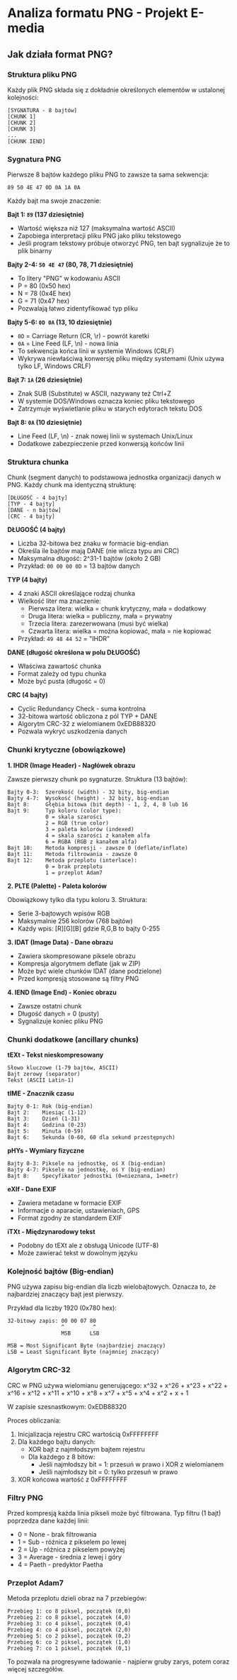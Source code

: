 # Analiza formatu PNG - Projekt E-media

## Jak działa format PNG?

### Struktura pliku PNG

Każdy plik PNG składa się z dokładnie określonych elementów w ustalonej kolejności:

```
[SYGNATURA - 8 bajtów]
[CHUNK 1]
[CHUNK 2]
[CHUNK 3]
...
[CHUNK IEND]
```

### Sygnatura PNG

Pierwsze 8 bajtów każdego pliku PNG to zawsze ta sama sekwencja:
```
89 50 4E 47 0D 0A 1A 0A
```

Każdy bajt ma swoje znaczenie:

**Bajt 1: `89` (137 dziesiętnie)**
- Wartość większa niż 127 (maksymalna wartość ASCII)
- Zapobiega interpretacji pliku PNG jako pliku tekstowego
- Jeśli program tekstowy próbuje otworzyć PNG, ten bajt sygnalizuje że to plik binarny

**Bajty 2-4: `50 4E 47` (80, 78, 71 dziesiętnie)**
- To litery "PNG" w kodowaniu ASCII
- P = 80 (0x50 hex)
- N = 78 (0x4E hex)  
- G = 71 (0x47 hex)
- Pozwalają łatwo zidentyfikować typ pliku

**Bajty 5-6: `0D 0A` (13, 10 dziesiętnie)**
- `0D` = Carriage Return (CR, \r) - powrót karetki
- `0A` = Line Feed (LF, \n) - nowa linia
- To sekwencja końca linii w systemie Windows (CRLF)
- Wykrywa niewłaściwą konwersję pliku między systemami (Unix używa tylko LF, Windows CRLF)

**Bajt 7: `1A` (26 dziesiętnie)**
- Znak SUB (Substitute) w ASCII, nazywany też Ctrl+Z
- W systemie DOS/Windows oznacza koniec pliku tekstowego
- Zatrzymuje wyświetlanie pliku w starych edytorach tekstu DOS

**Bajt 8: `0A` (10 dziesiętnie)**
- Line Feed (LF, \n) - znak nowej linii w systemach Unix/Linux
- Dodatkowe zabezpieczenie przed konwersją końców linii

### Struktura chunka

Chunk (segment danych) to podstawowa jednostka organizacji danych w PNG. Każdy chunk ma identyczną strukturę:

```
[DŁUGOŚĆ - 4 bajty] 
[TYP - 4 bajty]     
[DANE - n bajtów]   
[CRC - 4 bajty]     
```

**DŁUGOŚĆ (4 bajty)**
- Liczba 32-bitowa bez znaku w formacie big-endian
- Określa ile bajtów mają DANE (nie wlicza typu ani CRC)
- Maksymalna długość: 2^31-1 bajtów (około 2 GB)
- Przykład: `00 00 00 0D` = 13 bajtów danych

**TYP (4 bajty)**
- 4 znaki ASCII określające rodzaj chunka
- Wielkość liter ma znaczenie:
  - Pierwsza litera: wielka = chunk krytyczny, mała = dodatkowy
  - Druga litera: wielka = publiczny, mała = prywatny
  - Trzecia litera: zarezerwowana (musi być wielka)
  - Czwarta litera: wielka = można kopiować, mała = nie kopiować
- Przykład: `49 48 44 52` = "IHDR"

**DANE (długość określona w polu DŁUGOŚĆ)**
- Właściwa zawartość chunka
- Format zależy od typu chunka
- Może być pusta (długość = 0)

**CRC (4 bajty)**
- Cyclic Redundancy Check - suma kontrolna
- 32-bitowa wartość obliczona z pól TYP + DANE
- Algorytm CRC-32 z wielomianem 0xEDB88320
- Pozwala wykryć uszkodzenia danych

### Chunki krytyczne (obowiązkowe)

**1. IHDR (Image Header) - Nagłówek obrazu**

Zawsze pierwszy chunk po sygnaturze. Struktura (13 bajtów):

```
Bajty 0-3:  Szerokość (width) - 32 bity, big-endian
Bajty 4-7:  Wysokość (height) - 32 bity, big-endian  
Bajt 8:     Głębia bitowa (bit depth) - 1, 2, 4, 8 lub 16
Bajt 9:     Typ koloru (color type):
            0 = skala szarości
            2 = RGB (true color)
            3 = paleta kolorów (indexed)
            4 = skala szarości z kanałem alfa
            6 = RGBA (RGB z kanałem alfa)
Bajt 10:    Metoda kompresji - zawsze 0 (deflate/inflate)
Bajt 11:    Metoda filtrowania - zawsze 0
Bajt 12:    Metoda przeplotu (interlace):
            0 = brak przeplotu
            1 = przeplot Adam7
```

**2. PLTE (Palette) - Paleta kolorów**

Obowiązkowy tylko dla typu koloru 3. Struktura:
- Serie 3-bajtowych wpisów RGB
- Maksymalnie 256 kolorów (768 bajtów)
- Każdy wpis: [R][G][B] gdzie R,G,B to bajty 0-255

**3. IDAT (Image Data) - Dane obrazu**

- Zawiera skompresowane piksele obrazu
- Kompresja algorytmem deflate (jak w ZIP)
- Może być wiele chunków IDAT (dane podzielone)
- Przed kompresją stosowane są filtry PNG

**4. IEND (Image End) - Koniec obrazu**

- Zawsze ostatni chunk
- Długość danych = 0 (pusty)
- Sygnalizuje koniec pliku PNG

### Chunki dodatkowe (ancillary chunks)

**tEXt - Tekst nieskompresowany**
```
Słowo kluczowe (1-79 bajtów, ASCII)
Bajt zerowy (separator)
Tekst (ASCII Latin-1)
```

**tIME - Znacznik czasu**
```
Bajty 0-1: Rok (big-endian)
Bajt 2:    Miesiąc (1-12)
Bajt 3:    Dzień (1-31)
Bajt 4:    Godzina (0-23)
Bajt 5:    Minuta (0-59)
Bajt 6:    Sekunda (0-60, 60 dla sekund przestępnych)
```

**pHYs - Wymiary fizyczne**
```
Bajty 0-3: Piksele na jednostkę, oś X (big-endian)
Bajty 4-7: Piksele na jednostkę, oś Y (big-endian)
Bajt 8:    Specyfikator jednostki (0=nieznana, 1=metr)
```

**eXIf - Dane EXIF**
- Zawiera metadane w formacie EXIF
- Informacje o aparacie, ustawieniach, GPS
- Format zgodny ze standardem EXIF

**iTXt - Międzynarodowy tekst**
- Podobny do tEXt ale z obsługą Unicode (UTF-8)
- Może zawierać tekst w dowolnym języku

### Kolejność bajtów (Big-endian)

PNG używa zapisu big-endian dla liczb wielobajtowych. Oznacza to, że najbardziej znaczący bajt jest pierwszy.

Przykład dla liczby 1920 (0x780 hex):
```
32-bitowy zapis: 00 00 07 80
                 ^         ^
                 MSB      LSB
                 
MSB = Most Significant Byte (najbardziej znaczący)
LSB = Least Significant Byte (najmniej znaczący)
```

### Algorytm CRC-32

CRC w PNG używa wielomianu generującego: x^32 + x^26 + x^23 + x^22 + x^16 + x^12 + x^11 + x^10 + x^8 + x^7 + x^5 + x^4 + x^2 + x + 1

W zapisie szesnastkowym: 0xEDB88320

Proces obliczania:
1. Inicjalizacja rejestru CRC wartością 0xFFFFFFFF
2. Dla każdego bajtu danych:
   - XOR bajt z najmłodszym bajtem rejestru
   - Dla każdego z 8 bitów:
     - Jeśli najmłodszy bit = 1: przesuń w prawo i XOR z wielomianem
     - Jeśli najmłodszy bit = 0: tylko przesuń w prawo
3. XOR końcowa wartość z 0xFFFFFFFF

### Filtry PNG

Przed kompresją każda linia pikseli może być filtrowana. Typ filtru (1 bajt) poprzedza dane każdej linii:

- 0 = None - brak filtrowania
- 1 = Sub - różnica z pikselem po lewej
- 2 = Up - różnica z pikselem powyżej
- 3 = Average - średnia z lewej i góry
- 4 = Paeth - predyktor Paetha

### Przeplot Adam7

Metoda przeplotu dzieli obraz na 7 przebiegów:
```
Przebieg 1: co 8 piksel, początek (0,0)
Przebieg 2: co 8 piksel, początek (4,0)
Przebieg 3: co 4 piksel, początek (0,4)
Przebieg 4: co 4 piksel, początek (2,0)
Przebieg 5: co 2 piksel, początek (0,2)
Przebieg 6: co 2 piksel, początek (1,0)
Przebieg 7: co 1 piksel, początek (0,1)
```

To pozwala na progresywne ładowanie - najpierw gruby zarys, potem coraz więcej szczegółów.
